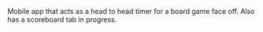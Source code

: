 Mobile app that acts as a head to head timer for a board game face off. Also has a scoreboard tab in progress.
